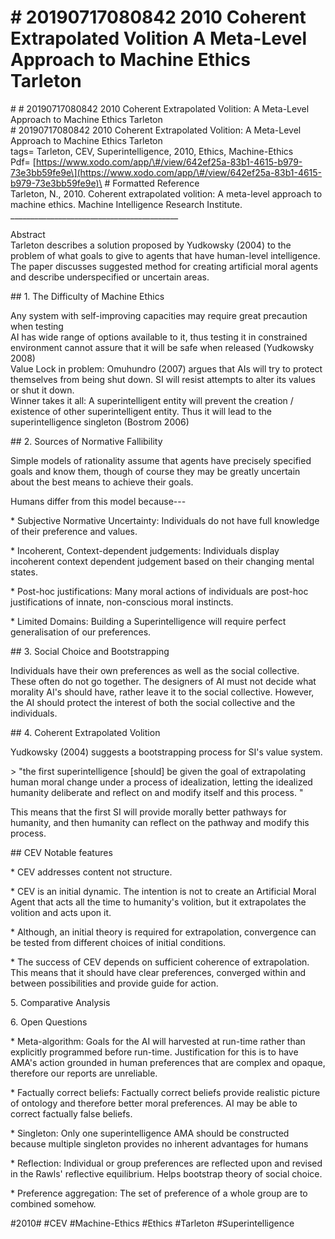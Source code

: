 # \# 20190717080842 2010 Coherent Extrapolated Volition A Meta-Level Approach to Machine Ethics Tarleton

\# \# 20190717080842 2010 Coherent Extrapolated Volition: A Meta-Level Approach to Machine Ethics Tarleton\
\# 20190717080842 2010 Coherent Extrapolated Volition: A Meta-Level Approach to Machine Ethics Tarleton\
tags= Tarleton, CEV, Superintelligence, 2010, Ethics, Machine-Ethics\
Pdf= \[https://www.xodo.com/app/\#/view/642ef25a-83b1-4615-b979-73e3bb59fe9e\](https://www.xodo.com/app/\#/view/642ef25a-83b1-4615-b979-73e3bb59fe9e)\
\# Formatted Reference\
Tarleton, N., 2010. Coherent extrapolated volition: A meta-level approach to machine ethics. Machine Intelligence Research Institute.\
\_\_\_\_\_\_\_\_\_\_\_\_\_\_\_\_\_\_\_\_\_\_\_\_\_\_\_\_\_\_\_\_\_\_\_\_\_\_\_\_\_\_

Abstract\
Tarleton describes a solution proposed by Yudkowsky (2004) to the problem of what goals to give to agents that have human-level intelligence. The paper discusses suggested method for creating artificial moral agents and describe underspecified or uncertain areas.

\#\# 1. The Difficulty of Machine Ethics

Any system with self-improving capacities may require great precaution when testing\
AI has wide range of options available to it, thus testing it in constrained environment cannot assure that it will be safe when released (Yudkowsky 2008)\
Value Lock in problem: Omuhundro (2007) argues that AIs will try to protect themselves from being shut down. SI will resist attempts to alter its values or shut it down.\
Winner takes it all: A superintelligent entity will prevent the creation / existence of other superintelligent entity. Thus it will lead to the superintelligence singleton (Bostrom 2006)

\#\# 2. Sources of Normative Fallibility

Simple models of rationality assume that agents have precisely specified goals and know them, though of course they may be greatly uncertain about the best means to achieve their goals.

Humans differ from this model because---

\* Subjective Normative Uncertainty: Individuals do not have full knowledge of their preference and values.

\* Incoherent, Context-dependent judgements: Individuals display incoherent context dependent judgement based on their changing mental states.

\* Post-hoc justifications: Many moral actions of individuals are post-hoc justifications of innate, non-conscious moral instincts.

\* Limited Domains: Building a Superintelligence will require perfect generalisation of our preferences.

\#\# 3. Social Choice and Bootstrapping

Individuals have their own preferences as well as the social collective. These often do not go together. The designers of AI must not decide what morality AI's should have, rather leave it to the social collective. However, the AI should protect the interest of both the social collective and the individuals.

\#\# 4. Coherent Extrapolated Volition

Yudkowsky (2004) suggests a bootstrapping process for SI's value system.

\> "the first superintelligence \[should\] be given the goal of extrapolating human moral change under a process of idealization, letting the idealized humanity deliberate and reflect on and modify itself and this process. \"

This means that the first SI will provide morally better pathways for humanity, and then humanity can reflect on the pathway and modify this process.

\#\# CEV Notable features

\* CEV addresses content not structure.

\* CEV is an initial dynamic. The intention is not to create an Artificial Moral Agent that acts all the time to humanity's volition, but it extrapolates the volition and acts upon it.

\* Although, an initial theory is required for extrapolation, convergence can be tested from different choices of initial conditions.

\* The success of CEV depends on sufficient coherence of extrapolation. This means that it should have clear preferences, converged within and between possibilities and provide guide for action.

5\. Comparative Analysis

6\. Open Questions

\* Meta-algorithm: Goals for the AI will harvested at run-time rather than explicitly programmed before run-time. Justification for this is to have AMA's action grounded in human preferences that are complex and opaque, therefore our reports are unreliable.

\* Factually correct beliefs: Factually correct beliefs provide realistic picture of ontology and therefore better moral preferences. AI may be able to correct factually false beliefs.

\* Singleton: Only one superintelligence AMA should be constructed because multiple singleton provides no inherent advantages for humans

\* Reflection: Individual or group preferences are reflected upon and revised in the Rawls' reflective equilibrium. Helps bootstrap theory of social choice.

\* Preference aggregation: The set of preference of a whole group are to combined somehow.

\#2010\# \#CEV \#Machine-Ethics \#Ethics \#Tarleton \#Superintelligence
